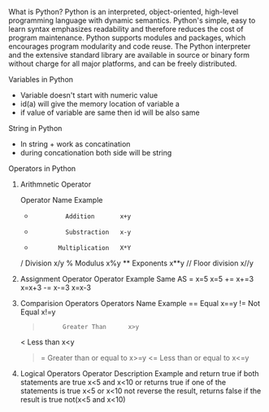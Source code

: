 What is Python?
Python is an interpreted, object-oriented, high-level programming language with dynamic semantics.
Python's simple, easy to learn syntax emphasizes readability and therefore reduces the cost of program maintenance. Python supports modules and packages, which encourages program modularity and code reuse. The Python interpreter and the extensive standard library are available in source or binary form without charge for all major platforms, and can be freely distributed.

Variables in Python
* Variable doesn't start with numeric value
* id(a) will give the memory location of variable a
* if value of variable are same then id will be also same

String in Python
* In string + work as concatination
* during concationation both side will be string


Operators in Python
1. Arithmnetic Operator
   
   Operator        Name        Example
   +              Addition       x+y
   -              Substraction   x-y
   *            Multiplication   X*Y
   /            Division         x/y
   %            Modulus          x%y
   **           Exponents        x**y
   //           Floor division   x//y



2. Assignment Operator
   Operator      Example        Same AS
   =              x=5            x=5
   +=             x+=3          x=x+3
   -=            x-=3           x=x-3

3. Comparision Operators
   Operators     Name            Example
   ==           Equal            x==y
   !=           Not Equal        x!=y
   >           Greater Than      x>y
   <           Less than         x<y
   >=       Greater than or equal to  x>=y
   <=       Less than or equal to  x<=y

4. Logical Operators
    Operator      Description                           Example
    and  return true if both statements are true   x<5 and x<10
    or  returns true if one of the statements is true  x<5 or x<10
    not reverse the result, returns false if the result is true     not(x<5 and x<10)

